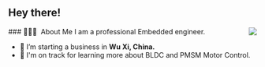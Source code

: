 
<h2>Hey there!</h2>
  <img align="right" src="https://github-readme-stats-eight-theta.vercel.app/api?username=luck4ever&&count_private=true" />
### 👨🏻‍💻 &nbsp;About Me
I am a professional Embedded engineer.

- 🔭 I’m starting a business in <b>Wu Xi, China.</b>
- 🌱 I'm on track for learning more about BLDC and PMSM Motor Control.




